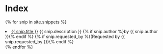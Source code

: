 # Index

{% for snip in site.snippets %}
  <li>
    <a href='{{ snip.url | relative_url }}'>{{ snip.title }}</a> {{ snip.description }}
    {% if snip.author %}<span>by {{ snip.author }}</span>{% endif %}
    {% if snip.requested_by %}<span class='grey'>(Requested by {{ snip.requested_by }})</span>{% endif %}
  </li>
{% endfor %}
